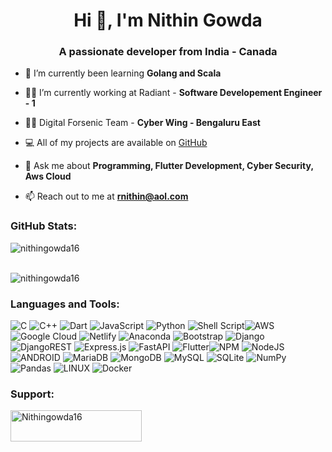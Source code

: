 <h1 align="center">Hi 👋, I'm Nithin Gowda</h1>
<h3 align="center">A passionate developer from India - Canada </h3>



- 🌱 I’m currently been learning **Golang and Scala**

- 👨‍💻 I’m currently working at Radiant - **Software Developement Engineer - 1**

- 👨‍💻 Digital Forsenic Team - **Cyber Wing - Bengaluru East**
  
- 💻 All of my projects are available on [GitHub](https://github.com/Nithingowda16)

- 💬 Ask me about **Programming, Flutter Development, Cyber Security, Aws Cloud**

- 📫 Reach out to me at **rnithin@aol.com**

<h3 align="left">GitHub Stats:</h3>
<div align="left">
 <p><img align="left" src="https://github-readme-stats.vercel.app/api/top-langs?username=nithingowda16&show_icons=true&locale=en&layout=compact" alt="nithingowda16" /></p>
  <br>
  <br>
 <div align="left">
  <p><img align="left" src="https://github-readme-streak-stats.herokuapp.com/?user=nithingowda16&" alt="nithingowda16" /></p>

</div>

<br>

</div>



<h3 align="left">Languages and Tools:</h3>



![C](https://img.shields.io/badge/c-%2300599C.svg?style=flat&logo=c&logoColor=white) ![C++](https://img.shields.io/badge/c++-%2300599C.svg?style=flat&logo=c%2B%2B&logoColor=white) ![Dart](https://img.shields.io/badge/dart-%230175C2.svg?style=flat&logo=dart&logoColor=white) ![JavaScript](https://img.shields.io/badge/javascript-%23323330.svg?style=flat&logo=javascript&logoColor=%23F7DF1E) ![Python](https://img.shields.io/badge/python-3670A0?style=flat&logo=python&logoColor=ffdd54) ![Shell Script](https://img.shields.io/badge/shell_script-%23121011.svg?style=flat&logo=gnu-bash&logoColor=white)![AWS](https://img.shields.io/badge/AWS-%23FF9900.svg?style=flat&logo=amazon-aws&logoColor=white) ![Google Cloud](https://img.shields.io/badge/Google%20Cloud-%234285F4.svg?style=flat&logo=google-cloud&logoColor=white) ![Netlify](https://img.shields.io/badge/netlify-%23000000.svg?style=flat&logo=netlify&logoColor=#00C7B7)  ![Anaconda](https://img.shields.io/badge/Anaconda-%2344A833.svg?style=flat&logo=anaconda&logoColor=white) ![Bootstrap](https://img.shields.io/badge/bootstrap-%23563D7C.svg?style=flat&logo=bootstrap&logoColor=white) ![Django](https://img.shields.io/badge/django-%23092E20.svg?style=flat&logo=django&logoColor=white) ![DjangoREST](https://img.shields.io/badge/DJANGO-REST-ff1709?style=flat&logo=django&logoColor=white&color=ff1709&labelColor=gray) ![Express.js](https://img.shields.io/badge/express.js-%23404d59.svg?style=flat&logo=express&logoColor=%2361DAFB) ![FastAPI](https://img.shields.io/badge/FastAPI-005571?style=flat&logo=fastapi) ![Flutter](https://img.shields.io/badge/Flutter-%2302569B.svg?style=flat&logo=Flutter&logoColor=white)![NPM](https://img.shields.io/badge/NPM-%23000000.svg?style=flat&logo=npm&logoColor=white) ![NodeJS](https://img.shields.io/badge/node.js-6DA55F?style=flat&logo=node.js&logoColor=white) ![ANDROID](https://img.shields.io/badge/android-%2320232a.svg?style=flat&logo=android&logoColor=%a4c639) ![MariaDB](https://img.shields.io/badge/MariaDB-003545?style=flat&logo=mariadb&logoColor=white) ![MongoDB](https://img.shields.io/badge/MongoDB-%234ea94b.svg?style=flat&logo=mongodb&logoColor=white) ![MySQL](https://img.shields.io/badge/mysql-%2300f.svg?style=flat&logo=mysql&logoColor=white) ![SQLite](https://img.shields.io/badge/sqlite-%2307405e.svg?style=flat&logo=sqlite&logoColor=white) ![NumPy](https://img.shields.io/badge/numpy-%23013243.svg?style=flat&logo=numpy&logoColor=white) ![Pandas](https://img.shields.io/badge/pandas-%23150458.svg?style=flat&logo=pandas&logoColor=white) ![LINUX](https://img.shields.io/badge/Linux-FCC624?style=flat&logo=linux&logoColor=black) ![Docker](https://img.shields.io/badge/docker-%230db7ed.svg?style=flat&logo=docker&logoColor=white)




###
<h3 align="left">Support:</h3>
<p><a href="https://www.buymeacoffee.com/nithingowda16"> <img align="left" src="https://cdn.buymeacoffee.com/buttons/v2/default-yellow.png" height="50" width="210" alt="Nithingowda16" /></a></p><br><br>







